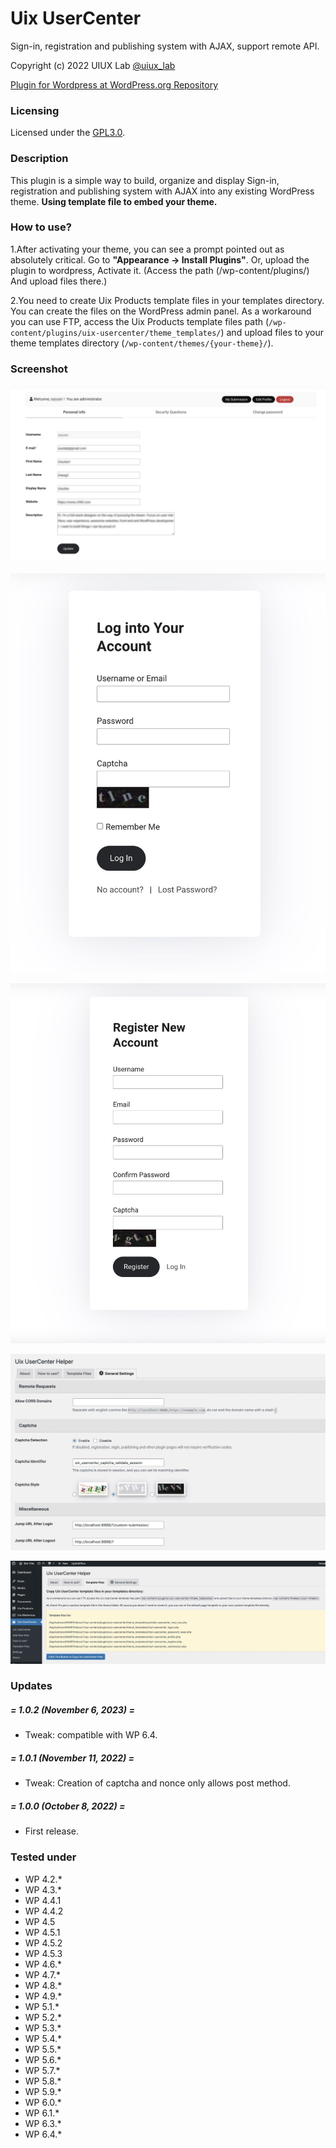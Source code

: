 # Uix UserCenter
Sign-in, registration and publishing system with AJAX, support remote API.

Copyright (c) 2022 UIUX Lab [@uiux_lab](https://twitter.com/uiux_lab)


[Plugin for Wordpress at WordPress.org Repository](https://wordpress.org/plugins/uix-usercenter/)



### Licensing

Licensed under the [GPL3.0](http://www.gnu.org/licenses/gpl-3.0.en.html).

### Description

This plugin is a simple way to build, organize and display Sign-in, registration and publishing system with AJAX into any existing WordPress theme. **Using template file to embed your theme.**



### How to use?

1.After activating your theme, you can see a prompt pointed out as absolutely critical. Go to **"Appearance -> Install Plugins"**.
Or, upload the plugin to wordpress, Activate it. (Access the path (/wp-content/plugins/) And upload files there.)


2.You need to create Uix Products template files in your templates directory. You can create the files on the WordPress admin panel. As a workaround you can use FTP, access the Uix Products template files path (`/wp-content/plugins/uix-usercenter/theme_templates/`) and upload files to your theme templates directory (`/wp-content/themes/{your-theme}/`).  



### Screenshot

![](screenshots/screenshot-1.jpg)

![](screenshots/screenshot-2.jpg)

![](screenshots/screenshot-3.jpg)

![](screenshots/screenshot-4.jpg)

![](screenshots/screenshot-5.jpg)



### Updates



##### = 1.0.2 (November 6, 2023) =

* Tweak: compatible with WP 6.4.


##### = 1.0.1 (November 11, 2022) =

* Tweak: Creation of captcha and nonce only allows post method.


##### = 1.0.0 (October 8, 2022) =

* First release.



### Tested under

- WP 4.2.*
- WP 4.3.*
- WP 4.4.1
- WP 4.4.2
- WP 4.5
- WP 4.5.1
- WP 4.5.2
- WP 4.5.3
- WP 4.6.*
- WP 4.7.*
- WP 4.8.*
- WP 4.9.*
- WP 5.1.*
- WP 5.2.*
- WP 5.3.*
- WP 5.4.*
- WP 5.5.*
- WP 5.6.*
- WP 5.7.*
- WP 5.8.*
- WP 5.9.*
- WP 6.0.*
- WP 6.1.*
- WP 6.3.*
- WP 6.4.*